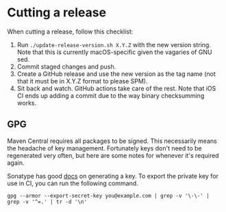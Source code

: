 # Cutting a release

When cutting a release, follow this checklist:

1. Run `./update-release-version.sh X.Y.Z` with the new version string. Note that this is currently macOS-specific given the vagaries of GNU sed.
2. Commit staged changes and push.
3. Create a GitHub release and use the new version as the tag name (not that it must be in X.Y.Z format to please SPM).
4. Sit back and watch. GitHub actions take care of the rest.
   Note that iOS CI ends up adding a commit due to the way binary checksumming works.

## GPG

Maven Central requires all packages to be signed.
This necessarily means the headache of key management.
Fortunately keys don't need to be regenerated very often,
but here are some notes for whenever it's required again.

Sonatype has good [docs](https://central.sonatype.org/publish/requirements/gpg/) on generating a key.
To export the private key for use in CI,
you can run the following command.

```shell
gpg --armor --export-secret-key you@example.com | grep -v '\-\-' | grep -v '^=.' | tr -d '\n'
```
